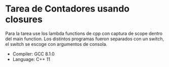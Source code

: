 # Tarea de Contadores usando closures

Para la tarea use los lambda functions de cpp
con captura de scope dentro del main function.
Los distintos programas fueron separados con un
switch, el switch se escoge con argumentos
de consola.

- Compiler: GCC 8.1.0
- Language: C++ 11
